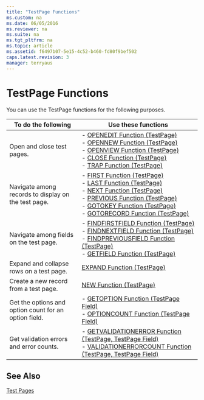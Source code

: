 ```yaml
---
title: "TestPage Functions"
ms.custom: na
ms.date: 06/05/2016
ms.reviewer: na
ms.suite: na
ms.tgt_pltfrm: na
ms.topic: article
ms.assetid: f6497b07-5e15-4c52-b460-fd80f9bef502
caps.latest.revision: 3
manager: terryaus
---
```

# TestPage Functions
You can use the TestPage functions for the following purposes.  
  
|To do the following|Use these functions|  
|-------------------------|-------------------------|  
|Open and close test pages.|-   [OPENEDIT Function \(TestPage\)](../dynamics-nav/OPENEDIT-Function--TestPage-.md)<br />-   [OPENNEW Function \(TestPage\)](../dynamics-nav/OPENNEW-Function--TestPage-.md)<br />-   [OPENVIEW Function \(TestPage\)](../dynamics-nav/OPENVIEW-Function--TestPage-.md)<br />-   [CLOSE Function \(TestPage\)](../dynamics-nav/CLOSE-Function--TestPage-.md)<br />-   [TRAP Function \(TestPage\)](../dynamics-nav/TRAP-Function--TestPage-.md)|  
|Navigate among records to display on the test page.|-   [FIRST Function \(TestPage\)](../dynamics-nav/FIRST-Function--TestPage-.md)<br />-   [LAST Function \(TestPage\)](../dynamics-nav/LAST-Function--TestPage-.md)<br />-   [NEXT Function \(TestPage\)](../dynamics-nav/NEXT-Function--TestPage-.md)<br />-   [PREVIOUS Function \(TestPage\)](../dynamics-nav/PREVIOUS-Function--TestPage-.md)<br />-   [GOTOKEY Function \(TestPage\)](../dynamics-nav/GOTOKEY-Function--TestPage-.md)<br />-   [GOTORECORD Function \(TestPage\)](../dynamics-nav/GOTORECORD-Function--TestPage-.md)|  
|Navigate among fields on the test page.|-   [FINDFIRSTFIELD Function \(TestPage\)](../dynamics-nav/FINDFIRSTFIELD-Function--TestPage-.md)<br />-   [FINDNEXTFIELD Function \(TestPage\)](../dynamics-nav/FINDNEXTFIELD-Function--TestPage-.md)<br />-   [FINDPREVIOUSFIELD Function \(TestPage\)](../dynamics-nav/FINDPREVIOUSFIELD-Function--TestPage-.md)<br />-   [GETFIELD Function \(TestPage\)](../dynamics-nav/GETFIELD-Function--TestPage-.md)|  
|Expand and collapse rows on a test page.|[EXPAND Function \(TestPage\)](../dynamics-nav/EXPAND-Function--TestPage-.md)|  
|Create a new record from a test page.|[NEW Function \(TestPage\)](../dynamics-nav/NEW-Function--TestPage-.md)|  
|Get the options and option count for an option field.|-   [GETOPTION Function \(TestPage Field\)](../dynamics-nav/GETOPTION-Function--TestPage-Field-.md)<br />-   [OPTIONCOUNT Function \(TestPage Field\)](../dynamics-nav/OPTIONCOUNT-Function--TestPage-Field-.md)|  
|Get validation errors and error counts.|-   [GETVALIDATIONERROR Function \(TestPage, TestPage Field\)](../dynamics-nav/GETVALIDATIONERROR-Function--TestPage--TestPage-Field-.md)<br />-   [VALIDATIONERRORCOUNT Function \(TestPage, TestPage Field\)](../dynamics-nav/VALIDATIONERRORCOUNT-Function--TestPage--TestPage-Field-.md)|  
  
## See Also  
 [Test Pages](../dynamics-nav/Test-Pages.md)